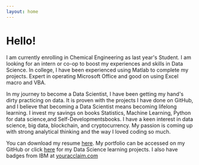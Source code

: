 ```yaml
---
layout: home
---
```

# Hello!

I am currently enrolling in Chemical Engineering as last year's Student. I am looking for an intern or co-op to boost my experiences and skills in Data Science. In college, I have been experienced using Matlab to complete my projects. Expert in operating Microsoft Office and good on using Excel macro and VBA.

In my journey to become a Data Scientist, I have been getting my hand's dirty practicing on data. It is proven with the projects I
have done on GitHub, and I believe that becoming a Data Scientist means becoming lifelong learning. I invest my savings on books
Statistics, Machine Learning, Python for data science,and Self-Developmentsbooks. I have a keen interest in data science, big data, blockchain, and cryptocurrency. My passion is coming up with strong analytical thinking and the way I loved coding so much.

You can download my resume [here](https://drive.google.com/file/d/197ExIGXfQezEPQlAX2ALMnBXTJwOIVku/view?usp=sharing). My portfolio can be accessed on my GitHub or click [here](https://github.com/bhaskoro-muthohar/DataScienceLearning) for my Data Science learning projects. I also have badges from IBM at [youracclaim.com](https://www.youracclaim.com/users/bhaskoro-muthohar/badges)
